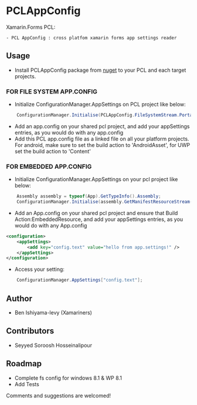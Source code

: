 # PCLAppConfig


Xamarin.Forms PCL:

	- PCL AppConfig : cross platfom xamarin forms app settings reader
	
## Usage


- Install PCLAppConfig package from [nuget](https://www.nuget.org/packages/PCLAppConfig) to your PCL and each target projects.

### FOR FILE SYSTEM  APP.CONFIG
- Initialize ConfigurationManager.AppSettings on PCL project like below:

``` C#
	ConfigurationManager.Initialise(PCLAppConfig.FileSystemStream.PortableStream.Current);
```

- Add an app.config on your shared pcl project, and add your appSettings entries, as you would do with any app.config
- Add this PCL app.config file as a linked file on all your platform projects. For android, make sure to set the build action to  'AndroidAsset', for UWP set the build action to 'Content'


### FOR EMBEDDED APP.CONFIG
- Initialize ConfigurationManager.AppSettings on your pcl project like below:

``` C#
	Assembly assembly = typeof(App).GetTypeInfo().Assembly;
	ConfigurationManager.Initialise(assembly.GetManifestResourceStream("DemoApp.App.config"));	
```

- Add an App.config on your shared pcl project and ensure that Build Action:EmbeddedResource, and add your appSettings entries, as you would do with any App.config

``` xml
<configuration>
	<appSettings>
        <add key="config.text" value="hello from app.settings!" />
    </appSettings>
</configuration>
```

- Access your setting:

``` C#
	ConfigurationManager.AppSettings["config.text"];

```

## Author
- Ben Ishiyama-levy (Xamariners)

## Contributors
- Seyyed Soroosh Hosseinalipour

## Roadmap

- Complete fs config for windows 8.1 & WP 8.1
- Add Tests


Comments and suggestions are welcomed!
